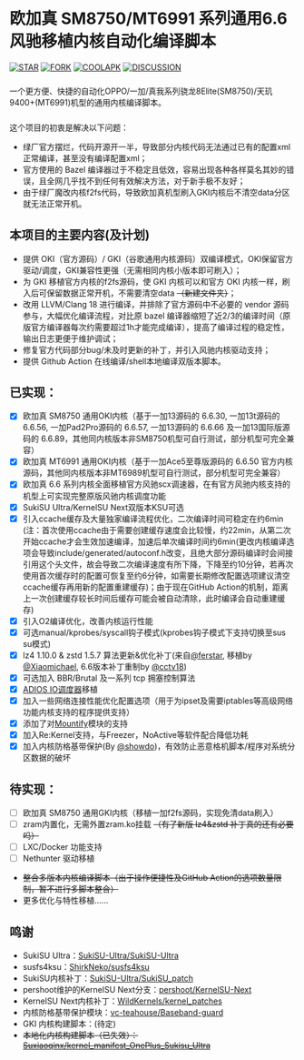 # 欧加真 SM8750/MT6991 系列通用6.6风驰移植内核自动化编译脚本
[![STAR](https://img.shields.io/github/stars/cctv18/oppo_oplus_realme_sm8750?style=flat&logo=github)](https://github.com/cctv18/oppo_oplus_realme_sm8750/stargazers)
[![FORK](https://img.shields.io/github/forks/cctv18/oppo_oplus_realme_sm8750?style=flat&logo=greasyfork&color=%2394E61A)](https://github.com/cctv18/oppo_oplus_realme_sm8750/forks)
[![COOLAPK](https://img.shields.io/badge/cctv18_2-cctv18_2?style=flat&logo=android&logoColor=FF4500&label=%E9%85%B7%E5%AE%89&color=FF4500)](http://www.coolapk.com/u/22650293)
[![DISCUSSION](https://img.shields.io/badge/%E8%AE%A8%E8%AE%BA%E5%8C%BA-discussions?logo=livechat&logoColor=FFBBFF&color=3399ff)](https://github.com/cctv18/oppo_oplus_realme_sm8750/discussions)
##### 
一个更方便、快捷的自动化OPPO/一加/真我系列骁龙8Elite(SM8750)/天玑9400+(MT6991)机型的通用内核编译脚本。
##### 
这个项目的初衷是解决以下问题：
- 绿厂官方摆烂，代码开源开一半，导致部分内核代码无法通过已有的配置xml正常编译，甚至没有编译配置xml；
- 官方使用的 Bazel 编译器过于不稳定且低效，容易出现各种各样莫名其妙的错误，且全网几乎找不到任何有效解决方法，对于新手极不友好；
- 由于绿厂魔改内核f2fs代码，导致欧加真机型刷入GKI内核后不清空data分区就无法正常开机。
## 本项目的主要内容(及计划)
- 提供 OKI（官方源码）/ GKI（谷歌通用内核源码）双编译模式，OKI保留官方驱动/调度，GKI兼容性更强（无需相同内核小版本即可刷入）；
- 为 GKI 移植官方内核的f2fs源码，使 GKI 内核可以和官方 OKI 内核一样，刷入后可保留数据正常开机，不需要清空data ~~（新建文件夹）~~；
- 改用 LLVM/Clang 18 进行编译，并排除了官方源码中不必要的 vendor 源码参与，大幅优化编译流程，对比原 bazel 编译器缩短了近2/3的编译时间（原版官方编译器每次约需要超过1h才能完成编译），提高了编译过程的稳定性，输出日志更便于维护调试；
- 修复官方代码部分bug/未及时更新的补丁，并引入风驰内核驱动支持；
- 提供 Github Action 在线编译/shell本地编译双版本脚本。
## 已实现：
- [x] 欧加真 SM8750 通用OKI内核（基于一加13源码的 6.6.30, 一加13t源码的 6.6.56, 一加Pad2Pro源码的 6.6.57, 一加13源码的 6.6.66 及一加13国际版源码的 6.6.89，其他同内核版本非SM8750机型可自行测试，部分机型可完全兼容）
- [x] 欧加真 MT6991 通用OKI内核（基于一加Ace5至尊版源码的 6.6.50 官方内核源码，其他同内核版本非MT6989机型可自行测试，部分机型可完全兼容）
- [x] 欧加真 6.6 系列内核全面移植官方风驰scx调速器，在有官方风驰内核支持的机型上可实现完整原版风驰内核调度功能
- [x] SukiSU Ultra/KernelSU Next双版本KSU可选
- [x] 引入ccache缓存及大量独家编译流程优化，二次编译时间可稳定在约6min (注：首次使用ccache由于需要创建缓存速度会比较慢，约22min，从第二次开始ccache才会生效加速编译，加速后单次编译时间约6min(更改内核编译选项会导致include/generated/autoconf.h改变，且绝大部分源码编译时会间接引用这个头文件，故会导致二次编译速度有所下降，下降至约10分钟，若再次使用首次缓存时的配置可恢复至约6分钟，如需要长期修改配置选项建议清空ccache缓存再用新的配置重建缓存)；由于现在GitHub Action的机制，距离上一次创建缓存较长时间后缓存可能会被自动清除，此时编译会自动重建缓存)
- [x] 引入O2编译优化，改善内核运行性能
- [x] 可选manual/kprobes/syscall钩子模式(kprobes钩子模式下支持切换至sus su模式)
- [x] lz4 1.10.0 & zstd 1.5.7 算法更新&优化补丁(来自[@ferstar](https://github.com/ferstar), 移植by [@Xiaomichael](https://github.com/Xiaomichael), 6.6版本补丁重制by [@cctv18](https://github.com/cctv18))
- [x] 可选加入 BBR/Brutal 及一系列 tcp 拥塞控制算法
- [x] [ADIOS IO调度器](https://github.com/firelzrd/adios)移植
- [x] 加入一些网络连接性能优化配置选项（用于为ipset及需要iptables等高级网络功能内核支持的程序提供支持）
- [x] 添加了对[Mountify](https://github.com/backslashxx/mountify)模块的支持
- [x] 加入Re:Kernel支持，与Freezer，NoActive等软件配合降低功耗
- [x] 加入内核防格基带保护(By [@showdo](https://github.com/showdo))，有效防止恶意格机脚本/程序对系统分区数据的破坏
## 待实现：
- [ ] 欧加真 SM8750 通用GKI内核（移植一加f2fs源码，实现免清data刷入）
- [ ] zram内置化，无需外置zram.ko挂载 ~~（有了新版 lz4&zstd 补丁真的还有必要吗）~~
- [ ] LXC/Docker 功能支持
- [ ] Nethunter 驱动移植
- ~~整合多版本内核编译脚本（出于操作便捷性及GitHub Action的选项数量限制，暂不进行多脚本整合）~~
- 更多优化与特性移植……
##### 
##### 
##### 
## 鸣谢
- SukiSU Ultra：[SukiSU-Ultra/SukiSU-Ultra](https://github.com/SukiSU-Ultra/SukiSU-Ultra)
- susfs4ksu：[ShirkNeko/susfs4ksu](https://github.com/ShirkNeko/susfs4ksu)
- SukiSU内核补丁：[SukiSU-Ultra/SukiSU_patch](https://github.com/SukiSU-Ultra/SukiSU_patch)
- pershoot维护的KernelSU Next分支：[pershoot/KernelSU-Next](https://github.com/pershoot/KernelSU-Next)
- KernelSU Next内核补丁：[WildKernels/kernel_patches](https://github.com/WildKernels/kernel_patches)
- 内核防格基带保护模块：[vc-teahouse/Baseband-guard](https://github.com/vc-teahouse/Baseband-guard)
- GKI 内核构建脚本：(待定)
- ~~本地化内核构建脚本（已失效）：[Suxiaoqinx/kernel_manifest_OnePlus_Sukisu_Ultra](https://github.com/Suxiaoqinx/kernel_manifest_OnePlus_Sukisu_Ultra)~~
